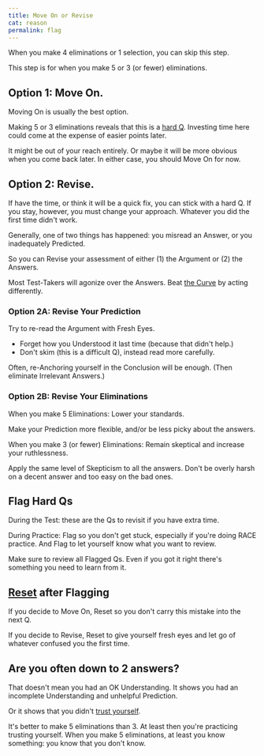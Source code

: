 ```yaml
---
title: Move On or Revise
cat: reason
permalink: flag
---
```


When you make 4 eliminations or 1 selection, you can skip this step.

This step is for when you make 5 or 3 (or fewer) eliminations.

## Option 1: Move On.

Moving On is usually the best option.

Making 5 or 3 eliminations reveals that this is a [hard Q][1]. Investing time here could come at the expense of easier points later.

It might be out of your reach entirely. Or maybe it will be more obvious when you come back later. In either case, you should Move On for now.

## Option 2: Revise.

If have the time, or think it will be a quick fix, you can stick with a hard Q. If you stay, however, you must change your approach. Whatever you did the first time didn't work.

Generally, one of two things has happened: you misread an Answer, or you inadequately Predicted.

So you can Revise your assessment of either (1) the Argument or (2) the Answers.

Most Test-Takers will agonize over the Answers. Beat [the Curve][3] by acting differently.

### Option 2A: Revise Your Prediction

Try to re-read the Argument with Fresh Eyes.

- Forget how you Understood it last time (because that didn't help.)
- Don't skim (this is a difficult Q), instead read more carefully.

Often, re-Anchoring yourself in the Conclusion will be enough. (Then eliminate Irrelevant Answers.)

### Option 2B: Revise Your Eliminations

When you make 5 Eliminations: Lower your standards.

Make your Prediction more flexible, and/or be less picky about the answers.

When you make 3 (or fewer) Eliminations: Remain skeptical and increase your ruthlessness.

Apply the same level of Skepticism to all the answers. Don't be overly harsh on a decent answer and too easy on the bad ones.

## Flag Hard Qs

During the Test: these are the Qs to revisit if you have extra time.

During Practice: Flag so you don't get stuck, especially if you're doing RACE practice. And Flag to let yourself know what you want to review.

Make sure to review all Flagged Qs. Even if you got it right there's something you need to learn from it.

## [Reset][2] after Flagging

If you decide to Move On, Reset so you don't carry this mistake into the next Q.

If you decide to Revise, Reset to give yourself fresh eyes and let go of whatever confused you the first time.

## Are you often down to 2 answers?

That doesn't mean you had an OK Understanding. It shows you had an incomplete Understanding and unhelpful Prediction. 

Or it shows that you didn't [trust yourself][4].

It's better to make 5 eliminations than 3. At least then you're practicing trusting yourself. When you make 5 eliminations, at least you know something: you know that you don't know.

[1]: time.html#subjective
[2]: resets.html
[3]: scores.html#average
[4]: confidence.html

